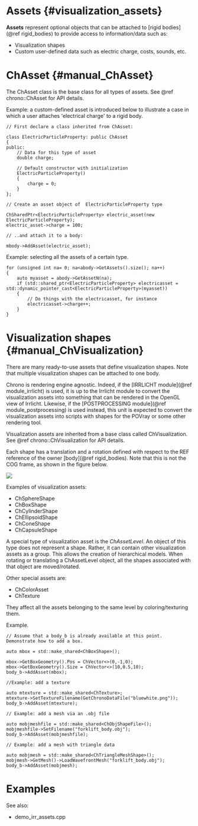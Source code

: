 
Assets      {#visualization_assets}
====================

__Assets__ represent optional objects that can be attached to [rigid bodies](@ref rigid_bodies) to provide access to information/data such as:
* Visualization shapes
* Custom user-defined data such as electric charge, costs, sounds, etc. 


# ChAsset    {#manual_ChAsset}

The ChAsset class is the base class for all types of assets. 
See @ref chrono::ChAsset for API details.

Example: a custom-defined asset is introduced below to illustrate a case in which a user attaches 'electrical charge' to a rigid body.

~~~{.cpp}
// First declare a class inherited from ChAsset:

class ElectricParticleProperty: public ChAsset
{ 
public:
	// Data for this type of asset 
	double charge;
	
	// Default constructor with initialization
	ElectricParticleProperty()
	{
		charge = 0;
	}
};

// Create an asset object of  ElectricParticleProperty type

ChSharedPtr<ElectricParticleProperty> electric_asset(new ElectricParticleProperty); 
electric_asset->charge = 100;

// ..and attach it to a body:

mbody->AddAsset(electric_asset);
~~~

Example: selecting all the assets of a certain type.

~~~{.cpp}
for (unsigned int na= 0; na<abody->GetAssets().size(); na++)
{
	auto myasset = abody->GetAssetN(na);
	if (std::shared_ptr<ElectricParticleProperty> electricasset = std::dynamic_pointer_cast<ElectricParticleProperty>(myasset))
	{
		// Do things with the electricasset, for instance
		electricasset->charge++;				
	}
}
~~~

# Visualization shapes     {#manual_ChVisualization}

There are many ready-to-use assets that define visualization shapes. Note that multiple visualization shapes can be attached to one body. 

Chrono is rendering engine agnostic. Indeed, if the [IRRLICHT module](@ref module_irrlicht) is used,
it is up to the Irrlicht module to convert the visualization assets 
into something that can be rendered in the OpenGL view of Irrlicht. Likewise, 
if the [POSTPROCESSING module](@ref module_postprocessing) is used instead, this unit is expected to convert the visualization assets into scripts with shapes for the POVray or some other rendering tool.

Visualization assets are inherited from a base class called ChVisualization.
See @ref chrono::ChVisualization for API details.

Each shape has a translation and a rotation defined with respect to the REF reference 
of the owner [body](@ref rigid_bodies). Note that this is not the COG frame, as shown in the figure below.

![](http://www.projectchrono.org/assets/manual/pic_ChAsset.png)

Examples of visualization assets:

- ChSphereShape
- ChBoxShape
- ChCylinderShape
- ChEllipsoidShape
- ChConeShape
- ChCapsuleShape

A special type of visualization asset is the _ChAssetLevel_. 
An object of this type does not represent a shape. Rather, it can contain other 
visualization assets as a group. This allows the creation 
of hierarchical models. When rotating or translating a ChAssetLevel object, 
all the shapes associated with that object are moved/rotated.

Other special assets are:

- ChColorAsset
- ChTexture

They affect all the assets belonging to the same level by coloring/texturing them.

Example.
~~~{.cpp}
// Assume that a body_b is already available at this point. Demonstrate how to add a box.

auto mbox = std::make_shared<ChBoxShape>();

mbox->GetBoxGeometry().Pos = ChVector<>(0,-1,0);
mbox->GetBoxGeometry().Size = ChVector<>(10,0.5,10);
body_b->AddAsset(mbox);	

//Example: add a texture

auto mtexture = std::make_shared<ChTexture>;
mtexture->SetTextureFilename(GetChronoDataFile("bluewhite.png"));
body_b->AddAsset(mtexture);

// Example: add a mesh via an .obj file

auto mobjmeshfile = std::make_shared<ChObjShapeFile>();
mobjmeshfile->SetFilename("forklift_body.obj");
body_b->AddAsset(mobjmeshfile);

// Example: add a mesh with triangle data

auto mobjmesh = std::make_shared<ChTriangleMeshShape>();
mobjmesh->GetMesh()->LoadWavefrontMesh("forklift_body.obj");
body_b->AddAsset(mobjmesh);
~~~


# Examples

See also:

- demo_irr_assets.cpp






